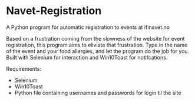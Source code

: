 # Navet-Registration
A Python program for automatic registration to events at ifinavet.no

Based on a frustration coming from the slowness of the website for event registration, this program aims to eliviate that frustration. Type in the name of the event and your food allergies, and let the program do the job for you.
Built with Selenium for interaction and Win10Toast for notifcations.

Requirements:
- Selenium
- Win10Toast
- Python file containing usernames and passwords for login til the site
